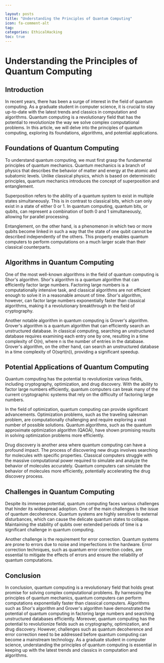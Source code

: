 ```yaml
---

layout: posts
title: "Understanding the Principles of Quantum Computing"
icon: fa-comment-alt
tag:      
categories: EthicalHacking
toc: true
---
```




# Understanding the Principles of Quantum Computing

## Introduction

In recent years, there has been a surge of interest in the field of quantum computing. As a graduate student in computer science, it is crucial to stay up-to-date with the latest trends and classics in computation and algorithms. Quantum computing is a revolutionary field that has the potential to revolutionize the way we solve complex computational problems. In this article, we will delve into the principles of quantum computing, exploring its foundations, algorithms, and potential applications.

## Foundations of Quantum Computing

To understand quantum computing, we must first grasp the fundamental principles of quantum mechanics. Quantum mechanics is a branch of physics that describes the behavior of matter and energy at the atomic and subatomic levels. Unlike classical physics, which is based on deterministic principles, quantum mechanics introduces the concept of superposition and entanglement.

Superposition refers to the ability of a quantum system to exist in multiple states simultaneously. This is in contrast to classical bits, which can only exist in a state of either 0 or 1. In quantum computing, quantum bits, or qubits, can represent a combination of both 0 and 1 simultaneously, allowing for parallel processing.

Entanglement, on the other hand, is a phenomenon in which two or more qubits become linked in such a way that the state of one qubit cannot be described independently of the others. This property enables quantum computers to perform computations on a much larger scale than their classical counterparts.

## Algorithms in Quantum Computing

One of the most well-known algorithms in the field of quantum computing is Shor's algorithm. Shor's algorithm is a quantum algorithm that can efficiently factor large numbers. Factoring large numbers is a computationally intensive task, and classical algorithms are not efficient enough to solve it in a reasonable amount of time. Shor's algorithm, however, can factor large numbers exponentially faster than classical algorithms, making it a revolutionary breakthrough in the field of cryptography.

Another notable algorithm in quantum computing is Grover's algorithm. Grover's algorithm is a quantum algorithm that can efficiently search an unstructured database. In classical computing, searching an unstructured database requires examining each entry one by one, resulting in a time complexity of O(n), where n is the number of entries in the database. Grover's algorithm, on the other hand, can search an unstructured database in a time complexity of O(sqrt(n)), providing a significant speedup.

## Potential Applications of Quantum Computing

Quantum computing has the potential to revolutionize various fields, including cryptography, optimization, and drug discovery. With the ability to factor large numbers efficiently, quantum computers can break many of the current cryptographic systems that rely on the difficulty of factoring large numbers.

In the field of optimization, quantum computing can provide significant advancements. Optimization problems, such as the traveling salesman problem, are computationally challenging and require exploring a vast number of possible solutions. Quantum algorithms, such as the quantum approximate optimization algorithm (QAOA), have shown promising results in solving optimization problems more efficiently.

Drug discovery is another area where quantum computing can have a profound impact. The process of discovering new drugs involves searching for molecules with specific properties. Classical computers struggle with the massive computational power required to simulate and analyze the behavior of molecules accurately. Quantum computers can simulate the behavior of molecules more efficiently, potentially accelerating the drug discovery process.

## Challenges in Quantum Computing

Despite its immense potential, quantum computing faces various challenges that hinder its widespread adoption. One of the main challenges is the issue of quantum decoherence. Quantum systems are highly sensitive to external disturbances, which can cause the delicate quantum states to collapse. Maintaining the stability of qubits over extended periods of time is a significant challenge in quantum computing.

Another challenge is the requirement for error correction. Quantum systems are prone to errors due to noise and imperfections in the hardware. Error correction techniques, such as quantum error correction codes, are essential to mitigate the effects of errors and ensure the reliability of quantum computations.

## Conclusion

In conclusion, quantum computing is a revolutionary field that holds great promise for solving complex computational problems. By harnessing the principles of quantum mechanics, quantum computers can perform computations exponentially faster than classical computers. Algorithms such as Shor's algorithm and Grover's algorithm have demonstrated the potential of quantum computing in factoring large numbers and searching unstructured databases efficiently. Moreover, quantum computing has the potential to revolutionize fields such as cryptography, optimization, and drug discovery. However, challenges such as quantum decoherence and error correction need to be addressed before quantum computing can become a mainstream technology. As a graduate student in computer science, understanding the principles of quantum computing is essential in keeping up with the latest trends and classics in computation and algorithms.